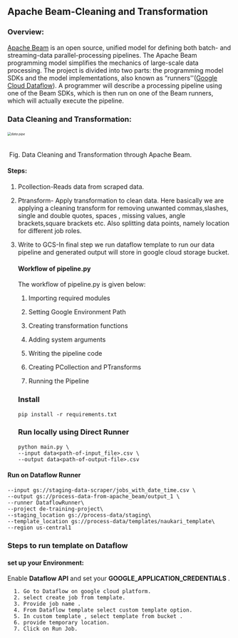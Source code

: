 ##        Apache Beam-Cleaning and Transformation

### Overview:

[Apache Beam](http://beam.apache.org/)  is an open source, unified model for defining both batch- and streaming-data parallel-processing pipelines. The Apache Beam programming model simplifies the mechanics of large-scale data processing. The project is divided into two parts: the programming model SDKs and the model implementations, also known as “runners''([Google Cloud Dataflow](http://cloud.google.com/dataflow/)). A programmer will describe a processing pipeline using one of the Beam SDKs, which is then run on one of the Beam runners, which will actually execute the pipeline.  

### Data Cleaning and Transformation:

######                            <img src="C:\Users\91832\Downloads\data pipe.PNG" alt="data pipe" style="zoom:50%;" />

​										Fig. Data Cleaning and Transformation through Apache Beam.

####    Steps:

1. Pcollection-Reads data from scraped data.

2. Ptransform- Apply transformation to clean data. Here basically we are applying a cleaning transform for removing unwanted commas,slashes, single and double quotes, spaces , missing values, angle brackets,square brackets etc. Also splitting data points, namely location for different job roles. 

3. Write to GCS-In final step we run dataflow template to run our data pipeline and generated output will store in google cloud storage bucket.

   #### Workflow of pipeline.py

   The workflow of pipeline.py is given below:

   1. Importing required modules

   2. Setting Google Environment Path

   3. Creating transformation functions

   4. Adding system arguments

   5. Writing the pipeline code

   6. Creating PCollection and PTransforms

   7. Running the Pipeline

   ### Install

   ```
   pip install -r requirements.txt
   ```

   ### Run locally using Direct Runner

   ```
   python main.py \
   --input data<path-of-input_file>.csv \
   --output data<path-of-output-file>.csv
   ```

#### Run on Dataflow Runner

```
--input gs://staging-data-scraper/jobs_with_date_time.csv \
--output gs://process-data-from-apache_beam/output_1 \
--runner DataflowRunner\
--project de-training-project\
--staging_location gs://process-data/staging\
--template_location gs://process-data/templates/naukari_template\
--region us-central1
```

### Steps to run template on Dataflow

#### set up your Environment:

Enable <b>Dataflow API</b> and set your <b> GOOGLE_APPLICATION_CREDENTIALS</b> .

      1. Go to Dataflow on google cloud platform.
      2. select create job from template.
      3. Provide job name .
      4. From Dataflow template select custom template option.
      5. In custom template , select template from bucket .
      6. provide temporary location.
      7. Click on Run Job.


